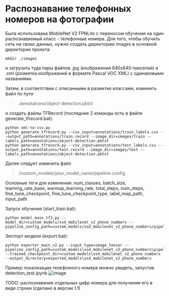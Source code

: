 # Распознавание телефонных номеров на фотографии
Была использована MobileNet V2 FPNLite с переносом обучения на один распознаваемый класс - телефонные номера.
Для того, чтобы обучить сеть на своих данных, нужно создать директорию images в основной директории проекта:
```
mkdir ./images
```
и загрузить туда пары файлов .jpg (изображения 640x640 пикселей) и .xml (разметка изображений в формате Pascal VOC XML) с одинаковыми названиями.

Затем, в соответствии с описанными в разметке классами, изменить файл по пути
> ./annotations/object-detection.pbtxt

и создать файлы TFRecord (последние 2 команды есть в файле generate_tfrecord.bat):
```
python xml-to-csv.py
python generate_tfrecord.py --csv_input=annotations/train_labels.csv --output_path=annotations/train.record --image_dir=images/train --labels_path=annotations/object-detection.pbtxt
python generate_tfrecord.py --csv_input=annotations/test_labels.csv --output_path=annotations/test.record --image_dir=images/test --labels_path=annotations/object-detection.pbtxt
```
Далее следует изменить файл 
> ./custom_models/your_model_name/pipeline.config

Основные теги для изменения: num_classes, batch_size, learning_rate_base, warmup_learning_rate, total_steps, num_steps, fine_tune_checkpoint, fine_tune_checkpoint_type, label_map_path, input_path

Запуск обучения (start_train.bat):
```
python model_main_tf2.py --model_dir=custom_models/ssd_mobilenet_v2_phone_numbers --pipeline_config_path=custom_models/ssd_mobilenet_v2_phone_numbers/pipeline.config
```

Экспорт модели (export.bat):
```
python exporter_main_v2.py --input_type=image_tensor --pipeline_config_path=custom_models\ssd_mobilenet_v2_phone_numbers\pipeline.config --trained_checkpoint_dir=custom_models\ssd_mobilenet_v2_phone_numbers --output_directory=exported_models\ssd_mobilenet_v2_phone_numbers
```

Пример локализации телефонного номера можно увидеть, запустив detection_test.ipynb
![image](https://user-images.githubusercontent.com/88054444/229306511-326845ca-5cf0-412c-addd-708a52a330cf.png)

TODO: распознавание отдельных цифр номера для получения его в виде строки (сделано в версии 1.1)
